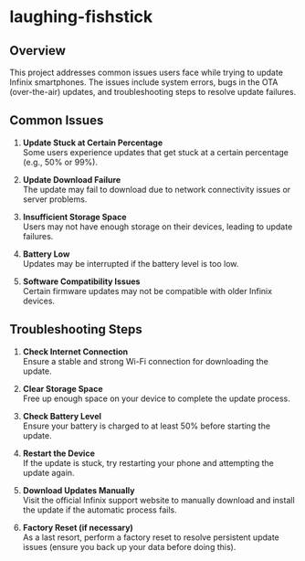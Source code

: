 # laughing-fishstick

## Overview
This project addresses common issues users face while trying to update Infinix smartphones. The issues include system errors, bugs in the OTA (over-the-air) updates, and troubleshooting steps to resolve update failures.

## Common Issues
1. **Update Stuck at Certain Percentage**  
   Some users experience updates that get stuck at a certain percentage (e.g., 50% or 99%).
   
2. **Update Download Failure**  
   The update may fail to download due to network connectivity issues or server problems.

3. **Insufficient Storage Space**  
   Users may not have enough storage on their devices, leading to update failures.

4. **Battery Low**  
   Updates may be interrupted if the battery level is too low.

5. **Software Compatibility Issues**  
   Certain firmware updates may not be compatible with older Infinix devices.

## Troubleshooting Steps
1. **Check Internet Connection**  
   Ensure a stable and strong Wi-Fi connection for downloading the update.

2. **Clear Storage Space**  
   Free up enough space on your device to complete the update process.

3. **Check Battery Level**  
   Ensure your battery is charged to at least 50% before starting the update.

4. **Restart the Device**  
   If the update is stuck, try restarting your phone and attempting the update again.

5. **Download Updates Manually**  
   Visit the official Infinix support website to manually download and install the update if the automatic process fails.

6. **Factory Reset (if necessary)**  
   As a last resort, perform a factory reset to resolve persistent update issues (ensure you back up your data before doing this).
